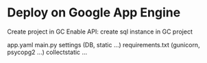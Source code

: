 # Deploy on Google App Engine

Create project in GC
Enable API: 
create sql instance in GC project


app.yaml
main.py
settings (DB, static ...)
requirements.txt (gunicorn, psycopg2 ...)
collectstatic ...
<!--stackedit_data:
eyJoaXN0b3J5IjpbLTQ1MDA0NjgzNiwxMzIzMTAyNzYyXX0=
-->